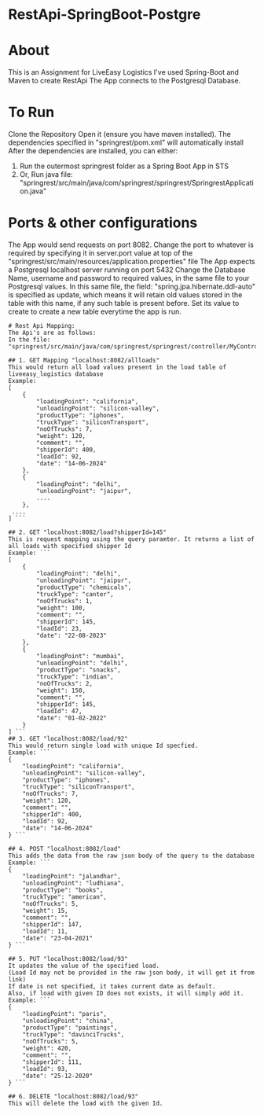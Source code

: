 # RestApi-SpringBoot-Postgre

# About
This is an Assignment for LiveEasy Logistics 
I've used Spring-Boot and Maven to create RestApi
The App connects to the Postgresql Database.

# To Run
Clone the Repository
Open it (ensure you have maven installed). The dependencies specified in "springrest/pom.xml" will automatically install
After the dependencies are installed, you can either:
1. Run the outermost springrest folder as a Spring Boot App in STS
2. Or, Run java file: "springrest/src/main/java/com/springrest/springrest/SpringrestApplication.java"

# Ports & other configurations
The App would send requests on port 8082.
Change the port to whatever is required by specifying it in server.port value at top of the "springrest/src/main/resources/application.properties" file
The App expects a Postgresql localhost server running on port 5432 
Change the Database Name, username and password to required values, in the same file to your Postgresql values.
In this same file, the field: "spring.jpa.hibernate.ddl-auto" is specified as update, which means it will retain old values stored in the table with this name, if any such table is present before. Set its value to create to create a new table everytime the app is run.

```
# Rest Api Mapping:
The Api's are as follows: 
In the file: "springrest/src/main/java/com/springrest/springrest/controller/MyController.java"

## 1. GET Mapping "localhost:8082/allloads"
This would return all load values present in the load table of liveeasy_logistics database
Example: 
[
    {
        "loadingPoint": "california",
        "unloadingPoint": "silicon-valley",
        "productType": "iphones",
        "truckType": "siliconTransport",
        "noOfTrucks": 7,
        "weight": 120,
        "comment": "",
        "shipperId": 400,
        "loadId": 92,
        "date": "14-06-2024"
    },
    {
        "loadingPoint": "delhi",
        "unloadingPoint": "jaipur",
        ....
    },
 ....
] ```

## 2. GET "localhost:8082/load?shipperId=145"
This is request mapping using the query paramter. It returns a list of all loads with specified shipper Id
Example: ```
[
    {
        "loadingPoint": "delhi",
        "unloadingPoint": "jaipur",
        "productType": "chemicals",
        "truckType": "canter",
        "noOfTrucks": 1,
        "weight": 100,
        "comment": "",
        "shipperId": 145,
        "loadId": 23,
        "date": "22-08-2023"
    },
    {
        "loadingPoint": "mumbai",
        "unloadingPoint": "delhi",
        "productType": "snacks",
        "truckType": "indian",
        "noOfTrucks": 2,
        "weight": 150,
        "comment": "",
        "shipperId": 145,
        "loadId": 47,
        "date": "01-02-2022"
    }
] ```
## 3. GET "localhost:8082/load/92"
This would return single load with unique Id specfied.
Example: ```
{
    "loadingPoint": "california",
    "unloadingPoint": "silicon-valley",
    "productType": "iphones",
    "truckType": "siliconTransport",
    "noOfTrucks": 7,
    "weight": 120,
    "comment": "",
    "shipperId": 400,
    "loadId": 92,
    "date": "14-06-2024"
} ```

## 4. POST "localhost:8082/load"
This adds the data from the raw json body of the query to the database
Example: ```
{
    "loadingPoint": "jalandhar",
    "unloadingPoint": "ludhiana",
    "productType": "books",
    "truckType": "american",
    "noOfTrucks": 5,
    "weight": 15,
    "comment": "",
    "shipperId": 147,
    "loadId": 11,
    "date": "23-04-2021"
} ```

## 5. PUT "localhost:8082/load/93"
It updates the value of the specified load.
(Load Id may not be provided in the raw json body, it will get it from link)
If date is not specified, it takes current date as default.
Also, if load with given ID does not exists, it will simply add it.
Example: ```
{
    "loadingPoint": "paris",
    "unloadingPoint": "china",
    "productType": "paintings",
    "truckType": "davinciTrucks",
    "noOfTrucks": 5,
    "weight": 420,
    "comment": "",
    "shipperId": 111,
    "loadId": 93,
    "date": "25-12-2020"
} ```

## 6. DELETE "localhost:8082/load/93"
This will delete the load with the given Id.

